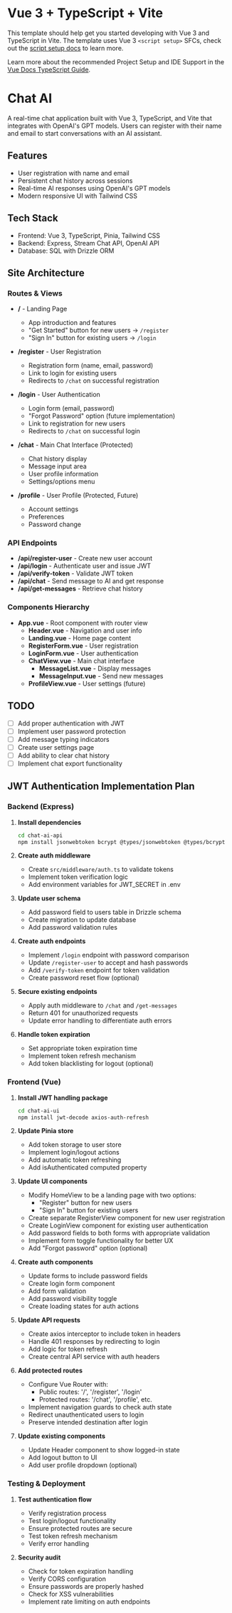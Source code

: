 # Vue 3 + TypeScript + Vite

This template should help get you started developing with Vue 3 and TypeScript in Vite. The template uses Vue 3 `<script setup>` SFCs, check out the [script setup docs](https://v3.vuejs.org/api/sfc-script-setup.html#sfc-script-setup) to learn more.

Learn more about the recommended Project Setup and IDE Support in the [Vue Docs TypeScript Guide](https://vuejs.org/guide/typescript/overview.html#project-setup).

# Chat AI

A real-time chat application built with Vue 3, TypeScript, and Vite that integrates with OpenAI's GPT models. Users can register with their name and email to start conversations with an AI assistant.

## Features

- User registration with name and email
- Persistent chat history across sessions
- Real-time AI responses using OpenAI's GPT models
- Modern responsive UI with Tailwind CSS

## Tech Stack

- Frontend: Vue 3, TypeScript, Pinia, Tailwind CSS
- Backend: Express, Stream Chat API, OpenAI API
- Database: SQL with Drizzle ORM

## Site Architecture

### Routes & Views

- **/** - Landing Page
  - App introduction and features
  - "Get Started" button for new users → `/register`
  - "Sign In" button for existing users → `/login`
- **/register** - User Registration

  - Registration form (name, email, password)
  - Link to login for existing users
  - Redirects to `/chat` on successful registration

- **/login** - User Authentication

  - Login form (email, password)
  - "Forgot Password" option (future implementation)
  - Link to registration for new users
  - Redirects to `/chat` on successful login

- **/chat** - Main Chat Interface (Protected)

  - Chat history display
  - Message input area
  - User profile information
  - Settings/options menu

- **/profile** - User Profile (Protected, Future)
  - Account settings
  - Preferences
  - Password change

### API Endpoints

- **/api/register-user** - Create new user account
- **/api/login** - Authenticate user and issue JWT
- **/api/verify-token** - Validate JWT token
- **/api/chat** - Send message to AI and get response
- **/api/get-messages** - Retrieve chat history

### Components Hierarchy

- **App.vue** - Root component with router view
  - **Header.vue** - Navigation and user info
  - **Landing.vue** - Home page content
  - **RegisterForm.vue** - User registration
  - **LoginForm.vue** - User authentication
  - **ChatView.vue** - Main chat interface
    - **MessageList.vue** - Display messages
    - **MessageInput.vue** - Send new messages
  - **ProfileView.vue** - User settings (future)

## TODO

- [ ] Add proper authentication with JWT
- [ ] Implement user password protection
- [ ] Add message typing indicators
- [ ] Create user settings page
- [ ] Add ability to clear chat history
- [ ] Implement chat export functionality

## JWT Authentication Implementation Plan

### Backend (Express)

1. **Install dependencies**

   ```bash
   cd chat-ai-api
   npm install jsonwebtoken bcrypt @types/jsonwebtoken @types/bcrypt
   ```

2. **Create auth middleware**

   - Create `src/middleware/auth.ts` to validate tokens
   - Implement token verification logic
   - Add environment variables for JWT_SECRET in .env

3. **Update user schema**

   - Add password field to users table in Drizzle schema
   - Create migration to update database
   - Add password validation rules

4. **Create auth endpoints**

   - Implement `/login` endpoint with password comparison
   - Update `/register-user` to accept and hash passwords
   - Add `/verify-token` endpoint for token validation
   - Create password reset flow (optional)

5. **Secure existing endpoints**

   - Apply auth middleware to `/chat` and `/get-messages`
   - Return 401 for unauthorized requests
   - Update error handling to differentiate auth errors

6. **Handle token expiration**
   - Set appropriate token expiration time
   - Implement token refresh mechanism
   - Add token blacklisting for logout (optional)

### Frontend (Vue)

1. **Install JWT handling package**

   ```bash
   cd chat-ai-ui
   npm install jwt-decode axios-auth-refresh
   ```

2. **Update Pinia store**

   - Add token storage to user store
   - Implement login/logout actions
   - Add automatic token refreshing
   - Add isAuthenticated computed property

3. **Update UI components**

   - Modify HomeView to be a landing page with two options:
     - "Register" button for new users
     - "Sign In" button for existing users
   - Create separate RegisterView component for new user registration
   - Create LoginView component for existing user authentication
   - Add password fields to both forms with appropriate validation
   - Implement form toggle functionality for better UX
   - Add "Forgot password" option (optional)

4. **Create auth components**

   - Update forms to include password fields
   - Create login form component
   - Add form validation
   - Add password visibility toggle
   - Create loading states for auth actions

5. **Update API requests**

   - Create axios interceptor to include token in headers
   - Handle 401 responses by redirecting to login
   - Add logic for token refresh
   - Create central API service with auth headers

6. **Add protected routes**

   - Configure Vue Router with:
     - Public routes: '/', '/register', '/login'
     - Protected routes: '/chat', '/profile', etc.
   - Implement navigation guards to check auth state
   - Redirect unauthenticated users to login
   - Preserve intended destination after login

7. **Update existing components**
   - Update Header component to show logged-in state
   - Add logout button to UI
   - Add user profile dropdown (optional)

### Testing & Deployment

1. **Test authentication flow**

   - Verify registration process
   - Test login/logout functionality
   - Ensure protected routes are secure
   - Test token refresh mechanism
   - Verify error handling

2. **Security audit**
   - Check for token expiration handling
   - Verify CORS configuration
   - Ensure passwords are properly hashed
   - Check for XSS vulnerabilities
   - Implement rate limiting on auth endpoints
